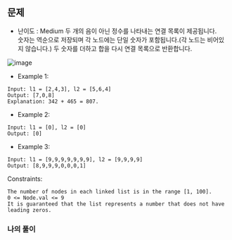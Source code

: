 ## 문제
- 난이도 : Medium
두 개의 음이 아닌 정수를 나타내는 연결 목록이 제공됩니다.  
숫자는 역순으로 저장되며 각 노드에는 단일 숫자가 포함됩니다.(각 노드는 비어있지 않습니다.)
두 숫자를 더하고 합을 다시 연결 목록으로 반환합니다.

![image](https://user-images.githubusercontent.com/88074487/173821887-4288e72b-d757-495c-abeb-362aec93edf6.png)

- Example 1:
```
Input: l1 = [2,4,3], l2 = [5,6,4]
Output: [7,0,8]
Explanation: 342 + 465 = 807.
```
- Example 2:
```
Input: l1 = [0], l2 = [0]
Output: [0]
```
- Example 3:
```
Input: l1 = [9,9,9,9,9,9,9], l2 = [9,9,9,9]
Output: [8,9,9,9,0,0,0,1]
```
 

Constraints:

    The number of nodes in each linked list is in the range [1, 100].
    0 <= Node.val <= 9
    It is guaranteed that the list represents a number that does not have leading zeros.

### 나의 풀이
```javascript

```
